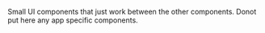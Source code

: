 Small UI components that just work between the other components. Donot put here any app specific components.
